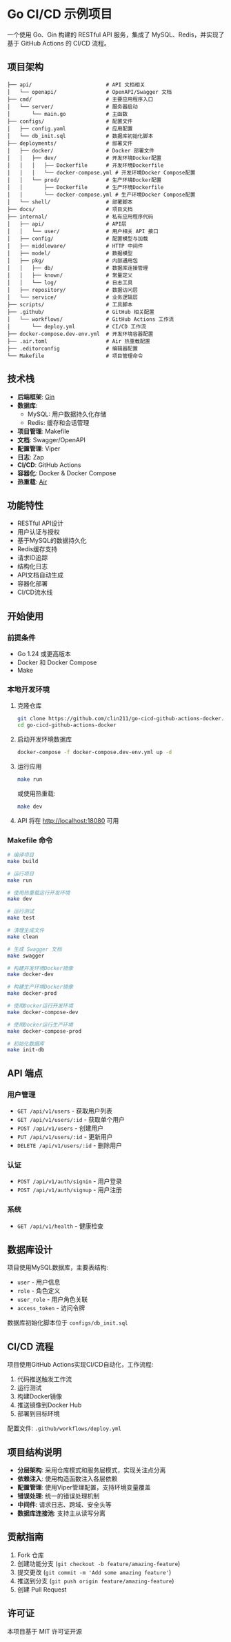 # Go CI/CD 示例项目

一个使用 Go、Gin 构建的 RESTful API 服务，集成了 MySQL、Redis，并实现了基于 GitHub Actions 的 CI/CD 流程。

## 项目架构

```
├── api/                        # API 文档相关
│   └── openapi/                # OpenAPI/Swagger 文档
├── cmd/                        # 主要应用程序入口
│   └── server/                 # 服务器启动
│       └── main.go             # 主函数
├── configs/                    # 配置文件
│   ├── config.yaml             # 应用配置
│   └── db_init.sql             # 数据库初始化脚本
├── deployments/                # 部署文件
│   ├── docker/                 # Docker 部署文件
│   │   ├── dev/                # 开发环境Docker配置
│   │   │   ├── Dockerfile      # 开发环境Dockerfile
│   │   │   └── docker-compose.yml # 开发环境Docker Compose配置
│   │   └── prod/               # 生产环境Docker配置
│   │       ├── Dockerfile      # 生产环境Dockerfile
│   │       └── docker-compose.yml # 生产环境Docker Compose配置
│   └── shell/                  # 部署脚本
├── docs/                       # 项目文档
├── internal/                   # 私有应用程序代码
│   ├── api/                    # API层
│   │   └── user/               # 用户相关 API 接口
│   ├── config/                 # 配置模型与加载
│   ├── middleware/             # HTTP 中间件
│   ├── model/                  # 数据模型
│   ├── pkg/                    # 内部通用包
│   │   ├── db/                 # 数据库连接管理
│   │   ├── known/              # 常量定义
│   │   └── log/                # 日志工具
│   ├── repository/             # 数据访问层
│   └── service/                # 业务逻辑层
├── scripts/                    # 工具脚本
├── .github/                    # GitHub 相关配置
│   └── workflows/              # GitHub Actions 工作流
│       └── deploy.yml          # CI/CD 工作流
├── docker-compose.dev-env.yml  # 开发环境容器配置
├── .air.toml                   # Air 热重载配置
├── .editorconfig               # 编辑器配置
└── Makefile                    # 项目管理命令
```

## 技术栈

- **后端框架**: [Gin](https://github.com/gin-gonic/gin)
- **数据库**:
  - MySQL: 用户数据持久化存储
  - Redis: 缓存和会话管理
- **项目管理**: Makefile
- **文档**: Swagger/OpenAPI
- **配置管理**: Viper
- **日志**: Zap
- **CI/CD**: GitHub Actions
- **容器化**: Docker & Docker Compose
- **热重载**: [Air](https://github.com/cosmtrek/air)

## 功能特性

- RESTful API设计
- 用户认证与授权
- 基于MySQL的数据持久化
- Redis缓存支持
- 请求ID追踪
- 结构化日志
- API文档自动生成
- 容器化部署
- CI/CD流水线

## 开始使用

### 前提条件

- Go 1.24 或更高版本
- Docker 和 Docker Compose
- Make

### 本地开发环境

1. 克隆仓库

   ```bash
   git clone https://github.com/clin211/go-cicd-github-actions-docker.git
   cd go-cicd-github-actions-docker
   ```

2. 启动开发环境数据库

   ```bash
   docker-compose -f docker-compose.dev-env.yml up -d
   ```

3. 运行应用

   ```bash
   make run
   ```

   或使用热重载:

   ```bash
   make dev
   ```

4. API 将在 <http://localhost:18080> 可用

### Makefile 命令

```bash
# 编译项目
make build

# 运行项目
make run

# 使用热重载运行开发环境
make dev

# 运行测试
make test

# 清理生成文件
make clean

# 生成 Swagger 文档
make swagger

# 构建开发环境Docker镜像
make docker-dev

# 构建生产环境Docker镜像
make docker-prod

# 使用Docker运行开发环境
make docker-compose-dev

# 使用Docker运行生产环境
make docker-compose-prod

# 初始化数据库
make init-db
```

## API 端点

### 用户管理

- `GET /api/v1/users` - 获取用户列表
- `GET /api/v1/users/:id` - 获取单个用户
- `POST /api/v1/users` - 创建用户
- `PUT /api/v1/users/:id` - 更新用户
- `DELETE /api/v1/users/:id` - 删除用户

### 认证

- `POST /api/v1/auth/signin` - 用户登录
- `POST /api/v1/auth/signup` - 用户注册

### 系统

- `GET /api/v1/health` - 健康检查

## 数据库设计

项目使用MySQL数据库，主要表结构:

- `user` - 用户信息
- `role` - 角色定义
- `user_role` - 用户角色关联
- `access_token` - 访问令牌

数据库初始化脚本位于 `configs/db_init.sql`

## CI/CD 流程

项目使用GitHub Actions实现CI/CD自动化，工作流程:

1. 代码推送触发工作流
2. 运行测试
3. 构建Docker镜像
4. 推送镜像到Docker Hub
5. 部署到目标环境

配置文件: `.github/workflows/deploy.yml`

## 项目结构说明

- **分层架构**: 采用仓库模式和服务层模式，实现关注点分离
- **依赖注入**: 使用构造函数注入各层依赖
- **配置管理**: 使用Viper管理配置，支持环境变量覆盖
- **错误处理**: 统一的错误处理机制
- **中间件**: 请求日志、跨域、安全头等
- **数据库连接池**: 支持主从读写分离

## 贡献指南

1. Fork 仓库
2. 创建功能分支 (`git checkout -b feature/amazing-feature`)
3. 提交更改 (`git commit -m 'Add some amazing feature'`)
4. 推送到分支 (`git push origin feature/amazing-feature`)
5. 创建 Pull Request

## 许可证

本项目基于 MIT 许可证开源
